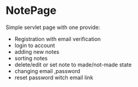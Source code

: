 # NotePage
Simple servlet page with one provide:
* Registration with email verification
* login to account
* adding new notes
* sorting notes 
* delete/edit or set note to made/not-made state
* changing email ,password
* reset password witch email link
